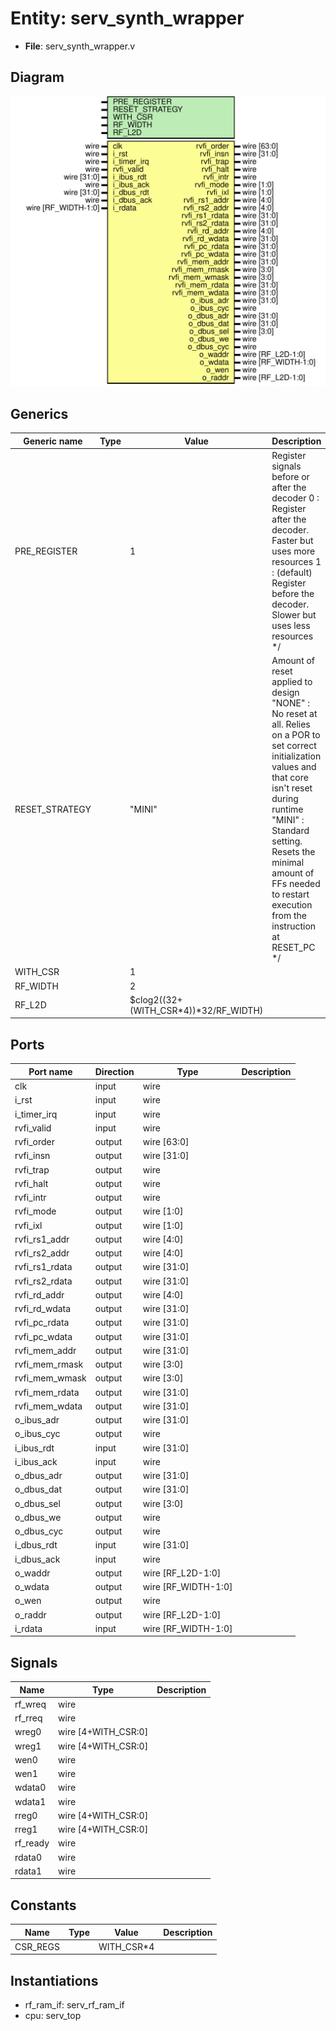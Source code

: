 # Entity: serv_synth_wrapper

- **File**: serv_synth_wrapper.v
## Diagram

![Diagram](serv_synth_wrapper.svg "Diagram")
## Generics

| Generic name   | Type | Value                                 | Description                                                                                                                                                                                                                                                                                                                                  |
| -------------- | ---- | ------------------------------------- | -------------------------------------------------------------------------------------------------------------------------------------------------------------------------------------------------------------------------------------------------------------------------------------------------------------------------------------------- |
| PRE_REGISTER   |      | 1                                     |  Register signals before or after the decoder      0 : Register after the decoder. Faster but uses more resources      1 : (default) Register before the decoder. Slower but uses less resources      */                                                                                                                                     |
| RESET_STRATEGY |      | "MINI"                                |  Amount of reset applied to design        "NONE" : No reset at all. Relies on a POR to set correct initialization                  values and that core isn't reset during runtime        "MINI" : Standard setting. Resets the minimal amount of FFs needed to                  restart execution from the instruction at RESET_PC      */  |
| WITH_CSR       |      | 1                                     |                                                                                                                                                                                                                                                                                                                                              |
| RF_WIDTH       |      | 2                                     |                                                                                                                                                                                                                                                                                                                                              |
| RF_L2D         |      | $clog2((32+(WITH_CSR*4))*32/RF_WIDTH) |                                                                                                                                                                                                                                                                                                                                              |
## Ports

| Port name      | Direction | Type                | Description |
| -------------- | --------- | ------------------- | ----------- |
| clk            | input     | wire                |             |
| i_rst          | input     | wire                |             |
| i_timer_irq    | input     | wire                |             |
| rvfi_valid     | input     | wire                |             |
| rvfi_order     | output    | wire [63:0]         |             |
| rvfi_insn      | output    | wire [31:0]         |             |
| rvfi_trap      | output    | wire                |             |
| rvfi_halt      | output    | wire                |             |
| rvfi_intr      | output    | wire                |             |
| rvfi_mode      | output    | wire [1:0]          |             |
| rvfi_ixl       | output    | wire [1:0]          |             |
| rvfi_rs1_addr  | output    | wire [4:0]          |             |
| rvfi_rs2_addr  | output    | wire [4:0]          |             |
| rvfi_rs1_rdata | output    | wire [31:0]         |             |
| rvfi_rs2_rdata | output    | wire [31:0]         |             |
| rvfi_rd_addr   | output    | wire [4:0]          |             |
| rvfi_rd_wdata  | output    | wire [31:0]         |             |
| rvfi_pc_rdata  | output    | wire [31:0]         |             |
| rvfi_pc_wdata  | output    | wire [31:0]         |             |
| rvfi_mem_addr  | output    | wire [31:0]         |             |
| rvfi_mem_rmask | output    | wire [3:0]          |             |
| rvfi_mem_wmask | output    | wire [3:0]          |             |
| rvfi_mem_rdata | output    | wire [31:0]         |             |
| rvfi_mem_wdata | output    | wire [31:0]         |             |
| o_ibus_adr     | output    | wire [31:0]         |             |
| o_ibus_cyc     | output    | wire                |             |
| i_ibus_rdt     | input     | wire [31:0]         |             |
| i_ibus_ack     | input     | wire                |             |
| o_dbus_adr     | output    | wire [31:0]         |             |
| o_dbus_dat     | output    | wire [31:0]         |             |
| o_dbus_sel     | output    | wire [3:0]          |             |
| o_dbus_we      | output    | wire                |             |
| o_dbus_cyc     | output    | wire                |             |
| i_dbus_rdt     | input     | wire [31:0]         |             |
| i_dbus_ack     | input     | wire                |             |
| o_waddr        | output    | wire [RF_L2D-1:0]   |             |
| o_wdata        | output    | wire [RF_WIDTH-1:0] |             |
| o_wen          | output    | wire                |             |
| o_raddr        | output    | wire [RF_L2D-1:0]   |             |
| i_rdata        | input     | wire [RF_WIDTH-1:0] |             |
## Signals

| Name     | Type                | Description |
| -------- | ------------------- | ----------- |
| rf_wreq  | wire                |             |
| rf_rreq  | wire                |             |
| wreg0    | wire [4+WITH_CSR:0] |             |
| wreg1    | wire [4+WITH_CSR:0] |             |
| wen0     | wire                |             |
| wen1     | wire                |             |
| wdata0   | wire                |             |
| wdata1   | wire                |             |
| rreg0    | wire [4+WITH_CSR:0] |             |
| rreg1    | wire [4+WITH_CSR:0] |             |
| rf_ready | wire                |             |
| rdata0   | wire                |             |
| rdata1   | wire                |             |
## Constants

| Name     | Type | Value      | Description |
| -------- | ---- | ---------- | ----------- |
| CSR_REGS |      | WITH_CSR*4 |             |
## Instantiations

- rf_ram_if: serv_rf_ram_if
- cpu: serv_top
